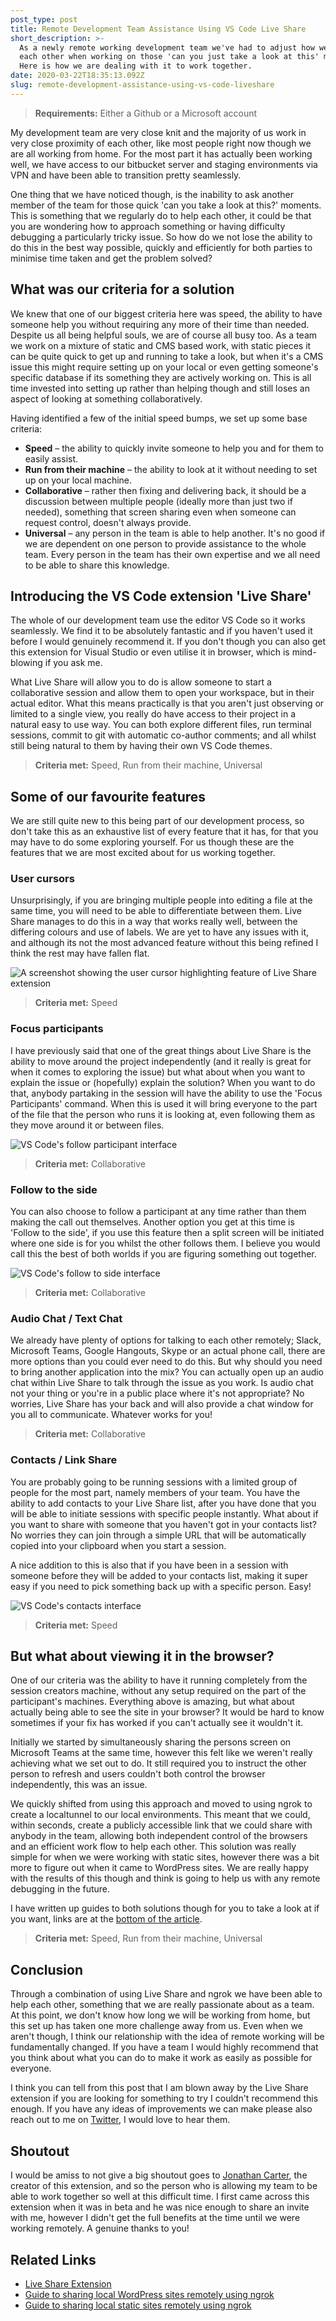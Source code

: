 ```yaml
---
post_type: post
title: Remote Development Team Assistance Using VS Code Live Share
short_description: >-
  As a newly remote working development team we've had to adjust how we can help
  each other when working on those 'can you just take a look at this' moments.
  Here is how we are dealing with it to work together.
date: 2020-03-22T18:35:13.092Z
slug: remote-development-assistance-using-vs-code-liveshare
---
```

> **Requirements:** Either a Github or a Microsoft account

My development team are very close knit and the majority of us work in very close proximity of each other, like most people right now though we are all working from home. For the most part it has actually been working well, we have access to our bitbucket server and staging environments via VPN and have been able to transition pretty seamlessly.

One thing that we have noticed though, is the inability to ask another member of the team for those quick 'can you take a look at this?' moments. This is something that we regularly do to help each other, it could be that you are wondering how to approach something or having difficulty debugging a particularly tricky issue. So how do we not lose the ability to do this in the best way possible, quickly and efficiently for both parties to minimise time taken and get the problem solved?

## What was our criteria for a solution

We knew that one of our biggest criteria here was speed, the ability to have someone help you without requiring any more of their time than needed. Despite us all being helpful souls, we are of course all busy too. As a team we work on a mixture of static and CMS based work, with static pieces it can be quite quick to get up and running to take a look, but when it's a CMS issue this might require setting up on your local or even getting someone's specific database if its something they are actively working on. This is all time invested into setting up rather than helping though and still loses an aspect of looking at something collaboratively.

Having identified a few of the initial speed bumps, we set up some base criteria:

* **Speed** – the ability to quickly invite someone to help you and for them to easily assist.
* **Run from their machine** – the ability to look at it without needing to set up on your local machine.
* **Collaborative** – rather then fixing and delivering back, it should be a discussion between multiple people (ideally more than just two if needed), something that screen sharing even when someone can request control, doesn't always provide.
* **Universal** – any person in the team is able to help another.  It's no good if we are dependent on one person to provide assistance to the whole team. Every person in the team has their own expertise and we all need to be able to share this knowledge.

## Introducing the VS Code extension 'Live Share'

The whole of our development team use the editor VS Code so it works seamlessly. We find it to be absolutely fantastic and if you haven't used it before I would genuinely recommend it. If you don't though you can also get this extension for Visual Studio or even utilise it in browser, which is mind-blowing if you ask me.

What Live Share will allow you to do is allow someone to start a collaborative session and allow them to open your workspace, but in their actual editor. What this means practically is that you aren't just observing or limited to a single view, you really do have access to their project in a natural easy to use way. You can both explore different files, run terminal sessions, commit to git with automatic co-author comments; and all whilst still being natural to them by having their own VS Code themes.

> **Criteria met:** Speed, Run from their machine, Universal

## Some of our favourite features

We are still quite new to this being part of our development process, so don't take this as an exhaustive list of every feature that it has, for that you may have to do some exploring yourself. For us though these are the features that we are most excited about for us working together.

### User cursors

Unsurprisingly, if you are bringing multiple people into editing a file at the same time, you will need to be able to differentiate between them. Live Share manages to do this in a way that works really well, between the differing colours and use of labels. We are yet to have any issues with it, and although its not the most advanced feature without this being refined I think the rest may have fallen flat.

![A screenshot showing the user cursor highlighting feature of Live Share extension](vs-code-cursors.jpg "A screenshot showing the user cursor highlighting feature of Live Share extension")

> **Criteria met:** Speed

### Focus participants

I have previously said that one of the great things about Live Share is the ability to move around the project independently (and it really is great for when it comes to exploring the issue) but what about when you want to explain the issue or (hopefully) explain the solution? When you want to do that, anybody partaking in the session will have the ability to use the 'Focus Participants' command. When this is used it will bring everyone to the part of the file that the person who runs it is looking at, even following them as they move around it or between files.

![VS Code's follow participant interface](vs-code-follow-participants.jpg "VS Code's follow participant interface")

> **Criteria met:** Collaborative

### Follow to the side

You can also choose to follow a participant at any time rather than them making the call out themselves. Another option you get at this time is 'Follow to the side', if you use this feature then a split screen will be initiated where one side is for you whilst the other follows them. I believe you would call this the best of both worlds if you are figuring something out together.

![VS Code's follow to side interface](vs-code-follow-side.jpg "VS Code's follow to side interface")

> **Criteria met:** Collaborative

### Audio Chat / Text Chat

We already have plenty of options for talking to each other remotely; Slack, Microsoft Teams, Google Hangouts, Skype or an actual phone call, there are more options than you could ever need to do this. But why should you need to bring another application into the mix? You can actually open up an audio chat within Live Share to talk through the issue as you work. Is audio chat not your thing or you're in a public place where it's not appropriate? No worries, Live Share has your back and will also provide a chat window for you all to communicate. Whatever works for you!

> **Criteria met:** Collaborative

### Contacts / Link Share

You are probably going to be running sessions with a limited group of people for the most part, namely members of your team. You have the ability to add contacts to your Live Share list, after you have done that you will be able to initiate sessions with specific people instantly. What about if you want to share with someone that you haven't got in your contacts list? No worries they can join through a simple URL that will be automatically copied into your clipboard when you start a session.

A nice addition to this is also that if you have been in a session with someone before they will be added to your contacts list, making it super easy if you need to pick something back up with a specific person. Easy!

![VS Code's contacts interface](vs-code-contacts.jpg "VS Code's contacts interface")

> **Criteria met:** Speed

## But what about viewing it in the browser?

One of our criteria was the ability to have it running completely from the session creators machine, without any setup required on the part of the participant's machines. Everything above is amazing, but what about actually being able to see the site in your browser? It would be hard to know sometimes if your fix has worked if you can't actually see it wouldn't it.

Initially we started by simultaneously sharing the persons screen on Microsoft Teams at the same time, however this felt like we weren't really achieving what we set out to do. It still required you to instruct the other person to refresh and users couldn't both control the browser independently, this was an issue.

We quickly shifted from using this approach and moved to using ngrok to create a localtunnel to our local environments. This meant that we could, within seconds, create a publicly accessible link that we could share with anybody in the team, allowing both independent control of the browsers and an efficient work flow to help each other. This solution was really simple for when we were working with static sites, however there was a bit more to figure out when it came to WordPress sites. We are really happy with the results of this though and think is going to help us with any remote debugging in the future.

I have written up guides to both solutions though for you to take a look at if you want, links are at the [bottom of the article](#related-links).

> **Criteria met:** Speed, Run from their machine, Universal

## Conclusion

Through a combination of using Live Share and ngrok we have been able to help each other, something that we are really passionate about as a team. At this point, we don't know how long we will be working from home, but this set up has taken one more challenge away from us. Even when we aren't though, I think our relationship with the idea of remote working will be fundamentally changed. If you have a team I would highly recommend that you think about what you can do to make it work as easily as possible for everyone.

I think you can tell from this post that I am blown away by the Live Share extension if you are looking for something to try I couldn't recommend this enough. If you have any ideas of improvements we can make please also reach out to me on <a href="https://twitter.com/MattShieldsDev" target="_blank">Twitter</a>, I would love to hear them.

## Shoutout

I would be amiss to not give a big shoutout goes to <a href="https://twitter.com/LostInTangent" target="_blank">Jonathan Carter</a>, the creator of this extension, and so the person who is allowing my team to be able to work together so well at this difficult time. I first came across this extension when it was in beta and he was nice enough to share an invite with me, however I didn't get the full benefits at the time until we were working remotely. A genuine thanks to you!

## Related Links

* <a href="https://marketplace.visualstudio.com/items?itemName=MS-vsliveshare.vsliveshare-pack" target="_blank">Live Share Extension</a>
* [Guide to sharing local WordPress sites remotely using ngrok](/sharing-local-wordpress-sites-remotely-using-ngrok)
* [Guide to sharing local static sites remotely using ngrok](/sharing-local-static-sites-remotely-using-ngrok)